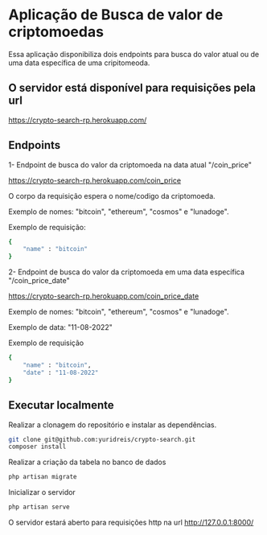 # Aplicação de Busca de valor de criptomoedas

Essa aplicação disponibiliza dois endpoints para busca do valor atual ou de uma data específica de uma cripitomeoda.

## O servidor está disponível para requisições pela url

https://crypto-search-rp.herokuapp.com/

## Endpoints

1- Endpoint de busca do valor da criptomoeda na data atual "/coin_price"

https://crypto-search-rp.herokuapp.com/coin_price

O corpo da requisição espera o nome/codigo da criptomoeda.

Exemplo de nomes: "bitcoin", "ethereum", "cosmos" e "lunadoge".

Exemplo de requisição:

```sh
{
    "name" : "bitcoin"
}
```

2- Endpoint de busca do valor da criptomoeda em uma data específica "/coin_price_date"

https://crypto-search-rp.herokuapp.com/coin_price_date

Exemplo de nomes: "bitcoin", "ethereum", "cosmos" e "lunadoge".

Exemplo de data: "11-08-2022"

Exemplo de requisição

```sh
{
    "name" : "bitcoin",
    "date" : "11-08-2022"
}
```

## Executar localmente

Realizar a clonagem do repositório e instalar as dependências.

```sh
git clone git@github.com:yuridreis/crypto-search.git
composer install
```

Realizar a criação da tabela no banco de dados

```sh
php artisan migrate
```

Inicializar o servidor

```sh
php artisan serve
```

O servidor estará aberto para requisições http na url http://127.0.0.1:8000/


